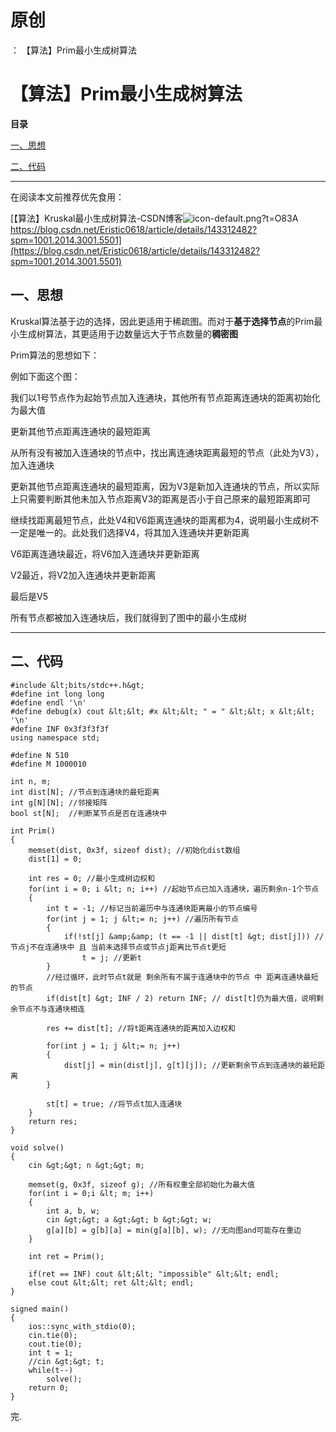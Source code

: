 # 原创
：  【算法】Prim最小生成树算法

# 【算法】Prim最小生成树算法

**目录**

[一、思想](#%E4%B8%80%E3%80%81%E6%80%9D%E6%83%B3)

[二、代码](#%E4%BA%8C%E3%80%81%E4%BB%A3%E7%A0%81)

---


在阅读本文前推荐优先食用：

[【算法】Kruskal最小生成树算法-CSDN博客<img alt="icon-default.png?t=O83A" src="https://csdnimg.cn/release/blog_editor_html/release2.3.7/ckeditor/plugins/CsdnLink/icons/icon-default.png?t=O83A"/>https://blog.csdn.net/Eristic0618/article/details/143312482?spm=1001.2014.3001.5501](https://blog.csdn.net/Eristic0618/article/details/143312482?spm=1001.2014.3001.5501)

## 一、思想

Kruskal算法基于边的选择，因此更适用于稀疏图。而对于**基于选择节点**的Prim最小生成树算法，其更适用于边数量远大于节点数量的**稠密图**

Prim算法的思想如下：

例如下面这个图：

我们以1号节点作为起始节点加入连通块，其他所有节点距离连通块的距离初始化为最大值

更新其他节点距离连通块的最短距离

从所有没有被加入连通块的节点中，找出离连通块距离最短的节点（此处为V3），加入连通块

更新其他节点距离连通块的最短距离，因为V3是新加入连通块的节点，所以实际上只需要判断其他未加入节点距离V3的距离是否小于自己原来的最短距离即可

继续找距离最短节点，此处V4和V6距离连通块的距离都为4，说明最小生成树不一定是唯一的。此处我们选择V4，将其加入连通块并更新距离

V6距离连通块最近，将V6加入连通块并更新距离

V2最近，将V2加入连通块并更新距离

最后是V5

所有节点都被加入连通块后，我们就得到了图中的最小生成树

---


## 二、代码

```
#include &lt;bits/stdc++.h&gt;
#define int long long
#define endl '\n'
#define debug(x) cout &lt;&lt; #x &lt;&lt; " = " &lt;&lt; x &lt;&lt; '\n'
#define INF 0x3f3f3f3f
using namespace std;

#define N 510
#define M 1000010

int	n, m;
int dist[N]; //节点到连通块的最短距离 
int g[N][N]; //邻接矩阵
bool st[N];  //判断某节点是否在连通块中 

int Prim()
{
	memset(dist, 0x3f, sizeof dist); //初始化dist数组 
	dist[1] = 0;
	
	int res = 0; //最小生成树边权和 
	for(int i = 0; i &lt; n; i++) //起始节点已加入连通块，遍历剩余n-1个节点
	{
		int t = -1; //标记当前遍历中与连通块距离最小的节点编号 
		for(int j = 1; j &lt;= n; j++) //遍历所有节点 
		{
			if(!st[j] &amp;&amp; (t == -1 || dist[t] &gt; dist[j])) //节点j不在连通块中 且 当前未选择节点或节点j距离比节点t更短
				t = j; //更新t 
		}
		//经过循环，此时节点t就是 剩余所有不属于连通块中的节点 中 距离连通块最短的节点 
		if(dist[t] &gt; INF / 2) return INF; // dist[t]仍为最大值，说明剩余节点不与连通块相连
		
		res += dist[t]; //将t距离连通块的距离加入边权和 
		
		for(int j = 1; j &lt;= n; j++)
		{
			dist[j] = min(dist[j], g[t][j]); //更新剩余节点到连通块的最短距离 
		}
		
		st[t] = true; //将节点t加入连通块 
	}
	return res;
}

void solve()
{
	cin &gt;&gt; n &gt;&gt; m;
	
	memset(g, 0x3f, sizeof g); //所有权重全部初始化为最大值 
	for(int i = 0;i &lt; m; i++)
	{
		int a, b, w;
		cin &gt;&gt; a &gt;&gt; b &gt;&gt; w;
		g[a][b] = g[b][a] = min(g[a][b], w); //无向图and可能存在重边 
	}
	
	int ret = Prim();
	
	if(ret == INF) cout &lt;&lt; "impossible" &lt;&lt; endl;
	else cout &lt;&lt; ret &lt;&lt; endl;
}

signed main()
{
    ios::sync_with_stdio(0);
    cin.tie(0);
    cout.tie(0);
    int t = 1;
    //cin &gt;&gt; t;
    while(t--)
        solve();
    return 0;
}
```

完.
